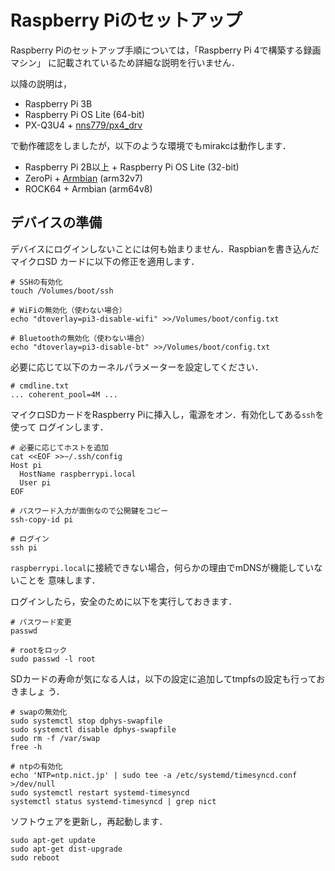 # Raspberry Piのセットアップ

Raspberry Piのセットアップ手順については，「Raspberry Pi 4で構築する録画マシン」
に記載されているため詳細な説明を行いません．

以降の説明は，

* Raspberry Pi 3B
* Raspberry Pi OS Lite (64-bit)
* PX-Q3U4 + [nns779/px4_drv]

で動作確認をしましたが，以下のような環境でもmirakcは動作します．

* Raspberry Pi 2B以上 + Raspberry Pi OS Lite (32-bit)
* ZeroPi + [Armbian] (arm32v7)
* ROCK64 + Armbian (arm64v8)

## デバイスの準備

デバイスにログインしないことには何も始まりません．Raspbianを書き込んだマイクロSD
カードに以下の修正を適用します．

```shell
# SSHの有効化
touch /Volumes/boot/ssh

# WiFiの無効化（使わない場合）
echo "dtoverlay=pi3-disable-wifi" >>/Volumes/boot/config.txt

# Bluetoothの無効化（使わない場合）
echo "dtoverlay=pi3-disable-bt" >>/Volumes/boot/config.txt
```

必要に応じて以下のカーネルパラメーターを設定してください．

```text
# cmdline.txt
... coherent_pool=4M ...
```

マイクロSDカードをRaspberry Piに挿入し，電源をオン．有効化してある`ssh`を使って
ログインします．

```shell
# 必要に応じてホストを追加
cat <<EOF >>~/.ssh/config
Host pi
  HostName raspberrypi.local
  User pi
EOF

# パスワード入力が面倒なので公開鍵をコピー
ssh-copy-id pi

# ログイン
ssh pi
```

`raspberrypi.local`に接続できない場合，何らかの理由でmDNSが機能していないことを
意味します．

ログインしたら，安全のために以下を実行しておきます．

```shell
# パスワード変更
passwd

# rootをロック
sudo passwd -l root
```

SDカードの寿命が気になる人は，以下の設定に追加してtmpfsの設定も行っておきましょ
う．

```shell
# swapの無効化
sudo systemctl stop dphys-swapfile
sudo systemctl disable dphys-swapfile
sudo rm -f /var/swap
free -h

# ntpの有効化
echo 'NTP=ntp.nict.jp' | sudo tee -a /etc/systemd/timesyncd.conf >/dev/null
sudo systemctl restart systemd-timesyncd
systemctl status systemd-timesyncd | grep nict
```

ソフトウェアを更新し，再起動します．

```shell
sudo apt-get update
sudo apt-get dist-upgrade
sudo reboot
```

[nns779/px4_drv]: https://github.com/nns779/px4_drv
[Armbian]: https://en.wikipedia.org/wiki/Armbian
